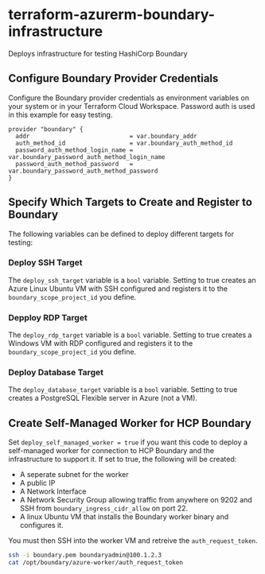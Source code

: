 # terraform-azurerm-boundary-infrastructure
Deploys infrastructure for testing HashiCorp Boundary

## Configure Boundary Provider Credentials

Configure the Boundary provider credentials as environment variables on your system or in your Terraform Cloud Workspace. Password auth is used in this example for easy testing. 

```
provider "boundary" {
  addr                            = var.boundary_addr
  auth_method_id                  = var.boundary_auth_method_id
  password_auth_method_login_name = var.boundary_password_auth_method_login_name          
  password_auth_method_password   = var.boundary_password_auth_method_password       
}
```

## Specify Which Targets to Create and Register to Boundary
The following variables can be defined to deploy different targets for testing:

### Deploy SSH Target
The `deploy_ssh_target` variable is a `bool` variable. Setting to true creates an Azure Linux Ubuntu VM with SSH configured and registers it to the `boundary_scope_project_id` you define.

### Depploy RDP Target
The `deploy_rdp_target` variable is a `bool` variable. Setting to true creates a Windows VM with RDP configured and registers it to the `boundary_scope_project_id` you define.

### Deploy Database Target
The `deploy_database_target` variable is a `bool` variable. Setting to true creates a PostgreSQL Flexible server in Azure (not a VM).

## Create Self-Managed Worker for HCP Boundary
Set `deploy_self_managed_worker = true` if you want this code to deploy a self-managed worker for connection to HCP Boundary and the infrastructure to support it. If set to true, the following will be created:
- A seperate subnet for the worker
- A public IP
- A Network Interface
- A Network Security Group allowing traffic from anywhere on 9202 and SSH from `boundary_ingress_cidr_allow` on port 22.
- A linux Ubuntu VM that installs the Boundary worker binary and configures it.

You must then SSH into the worker VM and retreive the `auth_request_token`.
```bash
ssh -i boundary.pem boundaryadmin@100.1.2.3
cat /opt/boundary/azure-worker/auth_request_token
```



